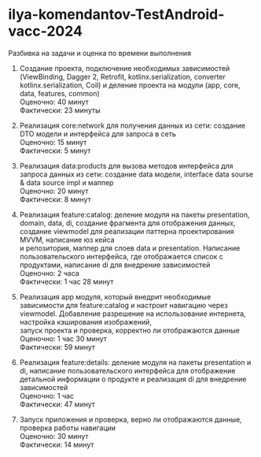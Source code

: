 # ilya-komendantov-TestAndroid-vacc-2024  

Разбивка на задачи и оценка по времени выполнения  
1. Создание проекта, подключение необходимых зависимостей (ViewBinding, Dagger 2, Retrofit, kotlinx.serialization, converter kotlinx.serialization, Coil) и деление проекта на модули (app, core, data, features, common)  
Оценочно: 40 минут  
Фактически: 23 минуты  

2. Реализация core:network для получения данных из сети: создание DTO модели и интерфейса для запроса в сеть  
Оценочно: 15 минут  
Фактически: 5 минут  

3. Реализация data:products для вызова методов интерфейса для запроса данных из сети: создание data модели, interface data sourse & data source impl и маппер  
Оценочно: 20 минут  
Фактически: 8 минут   

4. Реализация feature:catalog: деление модуля на пакеты presentation, domain, data, di, создание фрагмента для отображения данных, создание viewmodel для реализации паттерна проектирования MVVM, написание юз кейса  
и репозитория, маппер для слоев data и presentation. Написание пользовательского интерфейса, где отображается список с продуктами, написание di для внедрение зависимостей  
Оценочно: 2 часа  
Фактически: 1 час 28 минут  

5. Реализация app модуля, который внедрит необходимые зависимости для feature:catalog и настроит навигацию через viewmodel. Добавление разрешение на использование интернета, настройка кэширования изображений,  
запуск проекта и проверка, корректно ли отображаются данные
Оценочно: 1 час 30 минут  
Фактически: 59 минут  

6. Реализация feature:details: деление модуля на пакеты presentation и di, написание пользовательского интерфейса для отображение детальной информации о продукте и реализация di для внедрение зависимостей  
Оценочно: 1 час  
Фактически: 47 минут  

7. Запуск приложения и проверка, верно ли отображаются данные, проверка работы навигации  
Оценочно: 30 минут  
Фактически: 14 минут  
